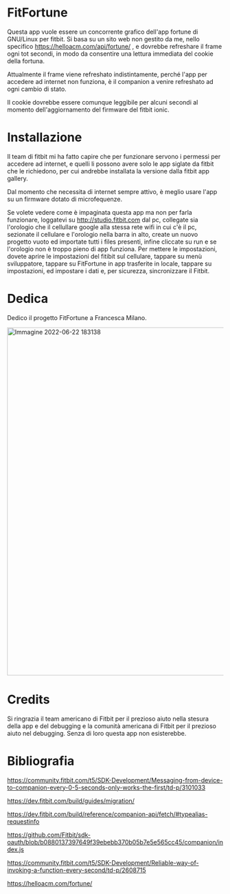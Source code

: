 # FitFortune

Questa app vuole essere un concorrente grafico dell'app fortune di GNU/Linux per fitbit.
Si basa su un sito web non gestito da me, nello specifico https://helloacm.com/api/fortune/ , e dovrebbe refreshare il frame ogni tot secondi, in modo da consentire una lettura immediata del cookie della fortuna.

Attualmente il frame viene refreshato indistintamente, perché l'app per accedere ad internet non funziona, è il companion a venire refreshato ad ogni cambio di stato.

Il cookie dovrebbe essere comunque leggibile per alcuni secondi al momento dell'aggiornamento del firmware del fitbit ionic.

# Installazione

Il team di fitbit mi ha fatto capire che per funzionare servono i permessi per accedere ad internet, e quelli li possono avere solo le app siglate da fitbit che le richiedono, per cui andrebbe installata la versione dalla fitbit app gallery.

Dal momento che necessita di internet sempre attivo, è meglio usare l'app su un firmware dotato di microfequenze.

Se volete vedere come è impaginata questa app ma non per farla funzionare, loggatevi su http://studio.fitbit.com dal pc, collegate sia l'orologio che il cellullare google alla stessa rete wifi in cui c'è il pc, sezionate il cellulare e l'orologio nella barra in alto, create un nuovo progetto vuoto ed importate tutti i files presenti, infine cliccate su run e se l'orologio non è troppo pieno di app funziona. Per mettere le impostazioni, dovete aprire le impostazioni del fitibit sul cellulare, tappare su menù sviluppatore, tappare su FitFortune in app trasferite in locale, tappare su impostazioni, ed impostare i dati e, per sicurezza, sincronizzare il Fitbit.


# Dedica
Dedico il progetto FitFortune a Francesca Milano.


<img width="809" alt="Immagine 2022-06-22 183138" src="https://user-images.githubusercontent.com/49764967/175087682-0f23bb87-02c4-4fb1-abce-bedb3a3e1f39.png">

# Credits

Si ringrazia il team americano di Fitbit per il prezioso aiuto nella stesura della app e del debugging e la comunità americana di Fitbit per il prezioso aiuto nel debugging. Senza di loro questa app non esisterebbe.

# Bibliografia
https://community.fitbit.com/t5/SDK-Development/Messaging-from-device-to-companion-every-0-5-seconds-only-works-the-first/td-p/3101033

https://dev.fitbit.com/build/guides/migration/

https://dev.fitbit.com/build/reference/companion-api/fetch/#typealias-requestinfo

https://github.com/Fitbit/sdk-oauth/blob/b0880137397649f39ebebb370b05b7e5e565cc45/companion/index.js

https://community.fitbit.com/t5/SDK-Development/Reliable-way-of-invoking-a-function-every-second/td-p/2608715

https://helloacm.com/fortune/
